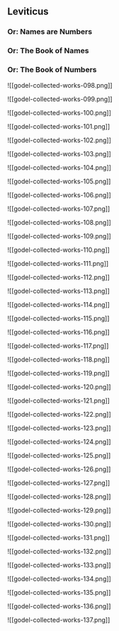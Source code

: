 ## Leviticus
### Or: Names are Numbers
### Or: The Book of Names
### Or: The Book of Numbers


![[godel-collected-works-098.png]]


![[godel-collected-works-099.png]]


![[godel-collected-works-100.png]]


![[godel-collected-works-101.png]]


![[godel-collected-works-102.png]]


![[godel-collected-works-103.png]]


![[godel-collected-works-104.png]]


![[godel-collected-works-105.png]]


![[godel-collected-works-106.png]]


![[godel-collected-works-107.png]]


![[godel-collected-works-108.png]]


![[godel-collected-works-109.png]]


![[godel-collected-works-110.png]]


![[godel-collected-works-111.png]]


![[godel-collected-works-112.png]]


![[godel-collected-works-113.png]]


![[godel-collected-works-114.png]]


![[godel-collected-works-115.png]]


![[godel-collected-works-116.png]]


![[godel-collected-works-117.png]]


![[godel-collected-works-118.png]]


![[godel-collected-works-119.png]]


![[godel-collected-works-120.png]]


![[godel-collected-works-121.png]]


![[godel-collected-works-122.png]]


![[godel-collected-works-123.png]]


![[godel-collected-works-124.png]]


![[godel-collected-works-125.png]]


![[godel-collected-works-126.png]]


![[godel-collected-works-127.png]]


![[godel-collected-works-128.png]]


![[godel-collected-works-129.png]]


![[godel-collected-works-130.png]]


![[godel-collected-works-131.png]]


![[godel-collected-works-132.png]]


![[godel-collected-works-133.png]]


![[godel-collected-works-134.png]]


![[godel-collected-works-135.png]]


![[godel-collected-works-136.png]]


![[godel-collected-works-137.png]]